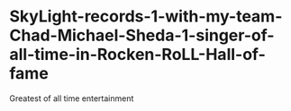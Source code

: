 # SkyLight-records-1-with-my-team-Chad-Michael-Sheda-1-singer-of-all-time-in-Rocken-RoLL-Hall-of-fame
Greatest of all time entertainment
